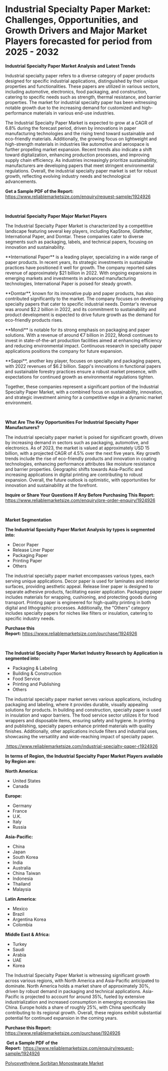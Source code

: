 <p><h1>Industrial Specialty Paper Market: Challenges, Opportunities, and Growth Drivers and Major Market Players forecasted for period from 2025 - 2032</h1></p><p><strong>Industrial Specialty Paper Market Analysis and Latest Trends</strong></p>
<p><p>Industrial specialty paper refers to a diverse category of paper products designed for specific industrial applications, distinguished by their unique properties and functionalities. These papers are utilized in various sectors, including automotive, electronics, food packaging, and construction, catering to specific needs such as strength, thermal resistance, and barrier properties. The market for industrial specialty paper has been witnessing notable growth due to the increasing demand for customized and high-performance materials in various end-use industries.</p><p>The Industrial Specialty Paper Market is expected to grow at a CAGR of 6.8% during the forecast period, driven by innovations in paper manufacturing technologies and the rising trend toward sustainable and eco-friendly materials. Additionally, the growing focus on lightweight and high-strength materials in industries like automotive and aerospace is further propelling market expansion. Recent trends also indicate a shift toward digitalization, enhancing production processes, and improving supply chain efficiency. As industries increasingly prioritize sustainability, manufacturers are developing papers that meet stringent environmental regulations. Overall, the industrial specialty paper market is set for robust growth, reflecting evolving industry needs and technological advancements.</p></p>
<p><strong>Get a Sample PDF of the Report:&nbsp;</strong> <a href="https://www.reliablemarketsize.com/enquiry/request-sample/1924926?utm_campaign=2731&utm_medium=2&utm_source=Github&utm_content=ia&utm_term=28032025&utm_id=industrial-specialty-paper">https://www.reliablemarketsize.com/enquiry/request-sample/1924926</a></p>
<p>&nbsp;</p>
<p><strong>Industrial Specialty Paper Major Market Players</strong></p>
<p><p>The Industrial Specialty Paper Market is characterized by a competitive landscape featuring several key players, including KapStone, Glatfelter, International Paper, and Domtar. These companies cater to diverse segments such as packaging, labels, and technical papers, focusing on innovation and sustainability.</p><p>**International Paper** is a leading player, specializing in a wide range of paper products. In recent years, its strategic investments in sustainable practices have positioned it well for growth. The company reported sales revenue of approximately $21 billion in 2022. With ongoing expansions in emerging markets and investments in advanced manufacturing technologies, International Paper is poised for steady growth.</p><p>**Domtar**, known for its innovative pulp and paper products, has also contributed significantly to the market. The company focuses on developing specialty papers that cater to specific industrial needs. Domtar's revenue was around $2.2 billion in 2022, and its commitment to sustainability and product development is expected to drive future growth as the demand for eco-friendly products rises.</p><p>**Mondi** is notable for its strong emphasis on packaging and paper solutions. With a revenue of around €7 billion in 2022, Mondi continues to invest in state-of-the-art production facilities aimed at enhancing efficiency and reducing environmental impact. Continuous research in specialty paper applications positions the company for future expansion.</p><p>**Sappi**, another key player, focuses on specialty and packaging papers, with 2022 revenues of $6.2 billion. Sappi's innovations in functional papers and sustainable forestry practices ensure a robust market presence, with expectations for continued growth as environmental regulations tighten.</p><p>Together, these companies represent a significant portion of the Industrial Specialty Paper Market, with a combined focus on sustainability, innovation, and strategic investment aiming for a competitive edge in a dynamic market environment.</p></p>
<p>&nbsp;</p>
<p><strong>What Are The Key Opportunities For Industrial Specialty Paper Manufacturers?</strong></p>
<p><p>The industrial specialty paper market is poised for significant growth, driven by increasing demand in sectors such as packaging, automotive, and electronics. As of 2023, the market is valued at approximately USD 15 billion, with a projected CAGR of 4.5% over the next five years. Key growth trends include the rise of eco-friendly products and innovation in coating technologies, enhancing performance attributes like moisture resistance and barrier properties. Geographic shifts towards Asia-Pacific and increasing applications in digital printing are contributing to robust expansion. Overall, the future outlook is optimistic, with opportunities for innovation and sustainability at the forefront.</p></p>
<p><strong>Inquire or Share Your Questions If Any Before Purchasing This Report:</strong> <a href="https://www.reliablemarketsize.com/enquiry/pre-order-enquiry/1924926?utm_campaign=2731&utm_medium=2&utm_source=Github&utm_content=ia&utm_term=28032025&utm_id=industrial-specialty-paper">https://www.reliablemarketsize.com/enquiry/pre-order-enquiry/1924926</a></p>
<p>&nbsp;</p>
<p><strong>Market Segmentation</strong></p>
<p><strong>The Industrial Specialty Paper Market Analysis by types is segmented into:</strong></p>
<p><ul><li>Decor Paper</li><li>Release Liner Paper</li><li>Packaging Paper</li><li>Printing Paper</li><li>Others</li></ul></p>
<p><p>The industrial specialty paper market encompasses various types, each serving unique applications. Decor paper is used for laminates and interior surfaces, providing aesthetic appeal. Release liner paper is designed to separate adhesive products, facilitating easier application. Packaging paper includes materials for wrapping, cushioning, and protecting goods during transport. Printing paper is engineered for high-quality printing in both digital and lithographic processes. Additionally, the "Others" category includes specialty papers for niches like filters or insulation, catering to specific industry needs.</p></p>
<p><strong>Purchase this Report:&nbsp;</strong><a href="https://www.reliablemarketsize.com/purchase/1924926?utm_campaign=2731&utm_medium=2&utm_source=Github&utm_content=ia&utm_term=28032025&utm_id=industrial-specialty-paper">https://www.reliablemarketsize.com/purchase/1924926</a></p>
<p>&nbsp;</p>
<p><strong>The Industrial Specialty Paper Market Industry Research by Application is segmented into:</strong></p>
<p><ul><li>Packaging & Labeling</li><li>Building & Construction</li><li>Food Service</li><li>Printing and Publishing</li><li>Others</li></ul></p>
<p><p>The industrial specialty paper market serves various applications, including packaging and labeling, where it provides durable, visually appealing solutions for products. In building and construction, specialty paper is used in insulation and vapor barriers. The food service sector utilizes it for food wrappers and disposable items, ensuring safety and hygiene. In printing and publishing, specialty papers enhance printed materials with quality finishes. Additionally, other applications include filters and industrial uses, showcasing the versatility and wide-reaching impact of specialty paper.</p></p>
<p><a href="https://www.reliablemarketsize.com/industrial-specialty-paper-r1924926?utm_campaign=2731&utm_medium=2&utm_source=Github&utm_content=ia&utm_term=28032025&utm_id=industrial-specialty-paper">&nbsp;https://www.reliablemarketsize.com/industrial-specialty-paper-r1924926</a></p>
<p><strong>In terms of Region, the Industrial Specialty Paper Market Players available by Region are:</strong></p>
<p>
    <p> <strong> North America: </strong>
        <ul>
            <li>United States</li>
            <li>Canada</li>
        </ul>
        </p> 
    <p> <strong> Europe: </strong>
        <ul>
            <li>Germany</li>
            <li>France</li>
            <li>U.K.</li>
            <li>Italy</li>
            <li>Russia</li>
        </ul>
        </p> 
    <p> <strong> Asia-Pacific: </strong>
        <ul>
            <li>China</li>
            <li>Japan</li>
            <li>South Korea</li>
            <li>India</li>
            <li>Australia</li>
            <li>China Taiwan</li>
            <li>Indonesia</li>
            <li>Thailand</li>
            <li>Malaysia</li>
        </ul>
        </p> 
    <p> <strong> Latin America: </strong>
        <ul>
            <li>Mexico</li>
            <li>Brazil</li>
            <li>Argentina Korea</li>
            <li>Colombia</li>
        </ul>
        </p> 
    <p> <strong> Middle East & Africa: </strong>
        <ul>
            <li>Turkey</li>
            <li>Saudi</li>
            <li>Arabia</li>
            <li>UAE</li>
            <li>Korea</li>
        </ul>
    </p>
    </p>
<p><p>The Industrial Specialty Paper Market is witnessing significant growth across various regions, with North America and Asia-Pacific anticipated to dominate. North America holds a market share of approximately 30%, driven by robust demand in packaging and technical applications. Asia-Pacific is projected to account for around 35%, fueled by extensive industrialization and increased consumption in emerging economies like China. Europe holds a share of roughly 25%, with China specifically contributing to its regional growth. Overall, these regions exhibit substantial potential for continued expansion in the coming years.</p></p>
<p><strong>Purchase this Report: </strong><a href="https://www.reliablemarketsize.com/purchase/1924926?utm_campaign=2731&utm_medium=2&utm_source=Github&utm_content=ia&utm_term=28032025&utm_id=industrial-specialty-paper">https://www.reliablemarketsize.com/purchase/1924926</a></p>
<p>&nbsp;<strong>Get a Sample PDF of the Report:&nbsp;&nbsp;</strong><a href="https://www.reliablemarketsize.com/enquiry/request-sample/1924926?utm_campaign=2731&utm_medium=2&utm_source=Github&utm_content=ia&utm_term=28032025&utm_id=industrial-specialty-paper">https://www.reliablemarketsize.com/enquiry/request-sample/1924926</a></p>
<p><strong></strong></p>
<p><p><a href="https://github.com/zupankocka/Market-Research-Report-List-1/blob/main/polyoxyethylene-sorbitan-monostearate-market.md?utm_campaign=2731&utm_medium=2&utm_source=Github&utm_content=ia&utm_term=28032025&utm_id=industrial-specialty-paper">Polyoxyethylene Sorbitan Monostearate Market</a></p></p>